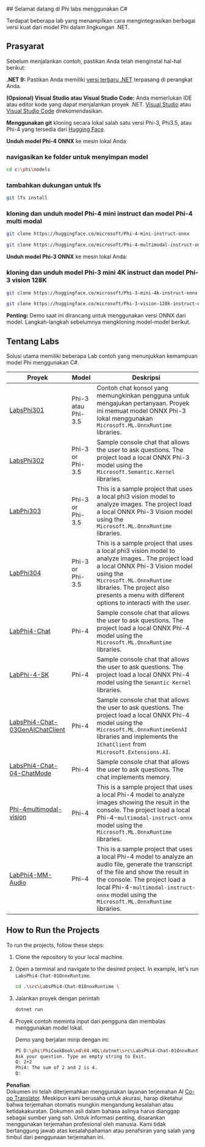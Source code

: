 <!--
CO_OP_TRANSLATOR_METADATA:
{
  "original_hash": "903c509a6d0d1ecce00b849d7f753bdd",
  "translation_date": "2025-05-09T22:45:08+00:00",
  "source_file": "md/04.HOL/dotnet/readme.md",
  "language_code": "id"
}
-->
﻿## Selamat datang di Phi labs menggunakan C#

Terdapat beberapa lab yang menampilkan cara mengintegrasikan berbagai versi kuat dari model Phi dalam lingkungan .NET.

## Prasyarat

Sebelum menjalankan contoh, pastikan Anda telah menginstal hal-hal berikut:

**.NET 9:** Pastikan Anda memiliki [versi terbaru .NET](https://dotnet.microsoft.com/download/dotnet?WT.mc_id=aiml-137032-kinfeylo) terpasang di perangkat Anda.

**(Opsional) Visual Studio atau Visual Studio Code:** Anda memerlukan IDE atau editor kode yang dapat menjalankan proyek .NET. [Visual Studio](https://visualstudio.microsoft.com?WT.mc_id=aiml-137032-kinfeylo) atau [Visual Studio Code](https://code.visualstudio.com?WT.mc_id=aiml-137032-kinfeylo) direkomendasikan.

**Menggunakan git** kloning secara lokal salah satu versi Phi-3, Phi3.5, atau Phi-4 yang tersedia dari [Hugging Face](https://huggingface.co/collections/lokinfey/phi-4-family-679c6f234061a1ab60f5547c).

**Unduh model Phi-4 ONNX** ke mesin lokal Anda:

### navigasikan ke folder untuk menyimpan model

```bash
cd c:\phi\models
```

### tambahkan dukungan untuk lfs

```bash
git lfs install 
```

### kloning dan unduh model Phi-4 mini instruct dan model Phi-4 multi modal

```bash
git clone https://huggingface.co/microsoft/Phi-4-mini-instruct-onnx

git clone https://huggingface.co/microsoft/Phi-4-multimodal-instruct-onnx
```

**Unduh model Phi-3 ONNX** ke mesin lokal Anda:

### kloning dan unduh model Phi-3 mini 4K instruct dan model Phi-3 vision 128K

```bash
git clone https://huggingface.co/microsoft/Phi-3-mini-4k-instruct-onnx

git clone https://huggingface.co/microsoft/Phi-3-vision-128k-instruct-onnx-cpu
```

**Penting:** Demo saat ini dirancang untuk menggunakan versi ONNX dari model. Langkah-langkah sebelumnya mengkloning model-model berikut.

## Tentang Labs

Solusi utama memiliki beberapa Lab contoh yang menunjukkan kemampuan model Phi menggunakan C#.

| Proyek | Model | Deskripsi |
| ------------ | -----------| ----------- |
| [LabsPhi301](../../../../../md/04.HOL/dotnet/src/LabsPhi301) | Phi-3 atau Phi-3.5 | Contoh chat konsol yang memungkinkan pengguna untuk mengajukan pertanyaan. Proyek ini memuat model ONNX Phi-3 lokal menggunakan `Microsoft.ML.OnnxRuntime` libraries. |
| [LabsPhi302](../../../../../md/04.HOL/dotnet/src/LabsPhi302) | Phi-3 or Phi-3.5 | Sample console chat that allows the user to ask questions. The project load a local ONNX Phi-3 model using the `Microsoft.Semantic.Kernel` libraries. |
| [LabPhi303](../../../../../md/04.HOL/dotnet/src/LabsPhi303) | Phi-3 or Phi-3.5 | This is a sample project that uses a local phi3 vision model to analyze images. The project load a local ONNX Phi-3 Vision model using the `Microsoft.ML.OnnxRuntime` libraries. |
| [LabPhi304](../../../../../md/04.HOL/dotnet/src/LabsPhi304) | Phi-3 or Phi-3.5 | This is a sample project that uses a local phi3 vision model to analyze images.. The project load a local ONNX Phi-3 Vision model using the `Microsoft.ML.OnnxRuntime` libraries. The project also presents a menu with different options to interacti with the user. | 
| [LabPhi4-Chat](../../../../../md/04.HOL/dotnet/src/LabsPhi4-Chat-01OnnxRuntime) | Phi-4 | Sample console chat that allows the user to ask questions. The project load a local ONNX Phi-4 model using the `Microsoft.ML.OnnxRuntime` libraries. |
| [LabPhi-4-SK](../../../../../md/04.HOL/dotnet/src/LabsPhi4-Chat-02SK) | Phi-4 | Sample console chat that allows the user to ask questions. The project load a local ONNX Phi-4 model using the `Semantic Kernel` libraries. |
| [LabsPhi4-Chat-03GenAIChatClient](../../../../../md/04.HOL/dotnet/src/LabsPhi4-Chat-03GenAIChatClient) | Phi-4 | Sample console chat that allows the user to ask questions. The project load a local ONNX Phi-4 model using the `Microsoft.ML.OnnxRuntimeGenAI` libraries and implements the `IChatClient` from `Microsoft.Extensions.AI`. |
| [LabsPhi4-Chat-04-ChatMode](../../../../../md/04.HOL/dotnet/src/LabsPhi4-Chat-04-ChatMode) | Phi-4 | Sample console chat that allows the user to ask questions. The chat implements memory. |
| [Phi-4multimodal-vision](../../../../../md/04.HOL/dotnet/src/LabsPhi4-MultiModal-01Images) | Phi-4 | This is a sample project that uses a local Phi-4 model to analyze images showing the result in the console. The project load a local Phi-4-`multimodal-instruct-onnx` model using the `Microsoft.ML.OnnxRuntime` libraries. |
| [LabPhi4-MM-Audio](../../../../../md/04.HOL/dotnet/src/LabsPhi4-MultiModal-02Audio) | Phi-4 |This is a sample project that uses a local Phi-4 model to analyze an audio file, generate the transcript of the file and show the result in the console. The project load a local Phi-4-`multimodal-instruct-onnx` model using the `Microsoft.ML.OnnxRuntime` libraries. |

## How to Run the Projects

To run the projects, follow these steps:

1. Clone the repository to your local machine.

1. Open a terminal and navigate to the desired project. In example, let's run `LabsPhi4-Chat-01OnnxRuntime`.

    ```bash
    cd .\src\LabsPhi4-Chat-01OnnxRuntime \
    ```

1. Jalankan proyek dengan perintah

    ```bash
    dotnet run
    ```

1. Proyek contoh meminta input dari pengguna dan membalas menggunakan model lokal.

   Demo yang berjalan mirip dengan ini:

   ```bash
   PS D:\phi\PhiCookBook\md\04.HOL\dotnet\src\LabsPhi4-Chat-01OnnxRuntime> dotnet run
   Ask your question. Type an empty string to Exit.
   Q: 2+2
   Phi4: The sum of 2 and 2 is 4.
   Q:
   ```

**Penafian**:  
Dokumen ini telah diterjemahkan menggunakan layanan terjemahan AI [Co-op Translator](https://github.com/Azure/co-op-translator). Meskipun kami berusaha untuk akurasi, harap diketahui bahwa terjemahan otomatis mungkin mengandung kesalahan atau ketidakakuratan. Dokumen asli dalam bahasa aslinya harus dianggap sebagai sumber yang sah. Untuk informasi penting, disarankan menggunakan terjemahan profesional oleh manusia. Kami tidak bertanggung jawab atas kesalahpahaman atau penafsiran yang salah yang timbul dari penggunaan terjemahan ini.